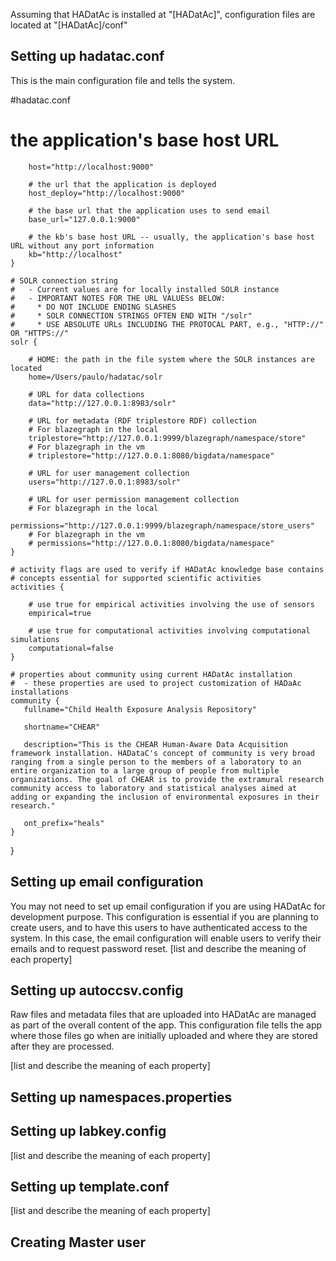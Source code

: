 Assuming that HADatAc is installed at "[HADatAc]", configuration files are located at "[HADatAc]/conf"

## Setting up hadatac.conf

This is the main configuration file and tells the system.

#hadatac.conf
	  
# the application's base host URL
		host="http://localhost:9000"
		
		# the url that the application is deployed
		host_deploy="http://localhost:9000"
		
		# the base url that the application uses to send email
		base_url="127.0.0.1:9000"
		
		# the kb's base host URL -- usually, the application's base host URL without any port information
		kb="http://localhost"
	}

    # SOLR connection string
    #   - Current values are for locally installed SOLR instance
    #   - IMPORTANT NOTES FOR THE URL VALUESs BELOW:
    #     * DO NOT INCLUDE ENDING SLASHES
    #     * SOLR CONNECTION STRINGS OFTEN END WITH "/solr"
    #     * USE ABSOLUTE URLs INCLUDING THE PROTOCAL PART, e.g., "HTTP://" OR "HTTPS://" 
    solr {
    
        # HOME: the path in the file system where the SOLR instances are located
        home=/Users/paulo/hadatac/solr

        # URL for data collections
        data="http://127.0.0.1:8983/solr"
        
        # URL for metadata (RDF triplestore RDF) collection
        # For blazegraph in the local
		triplestore="http://127.0.0.1:9999/blazegraph/namespace/store"
        # For blazegraph in the vm
        # triplestore="http://127.0.0.1:8080/bigdata/namespace"
	    
        # URL for user management collection
        users="http://127.0.0.1:8983/solr"

        # URL for user permission management collection
        # For blazegraph in the local
        permissions="http://127.0.0.1:9999/blazegraph/namespace/store_users"
        # For blazegraph in the vm
        # permissions="http://127.0.0.1:8080/bigdata/namespace"
    }

    # activity flags are used to verify if HADatAc knowledge base contains 
    # concepts essential for supported scientific activities 
    activities {

        # use true for empirical activities involving the use of sensors
        empirical=true
        
        # use true for computational activities involving computational simulations
        computational=false
    }

    # properties about community using current HADatAc installation
    #  - these properties are used to project customization of HADaAc installations
    community {
       fullname="Child Health Exposure Analysis Repository"
       
       shortname="CHEAR"
       
       description="This is the CHEAR Human-Aware Data Acquisition framework installation. HADataC's concept of community is very broad ranging from a single person to the members of a laboratory to an entire organization to a large group of people from multiple organizations. The goal of CHEAR is to provide the extramural research community access to laboratory and statistical analyses aimed at adding or expanding the inclusion of environmental exposures in their research."
	   
       ont_prefix="heals"
    }

}

## Setting up email configuration

You may not need to set up email configuration if you are using HADatAc for development purpose. This configuration is essential if you are planning to create users, and to have this users to have authenticated access to the system. In this case, the email configuration will enable users to verify their emails and to request password reset.
[list and describe the meaning of each property]

## Setting up autoccsv.config

Raw files and metadata files that are uploaded into HADatAc are managed as part of the overall content of the app. This configuration file tells the app where those files go when are initially uploaded and where they are stored after they are processed.

[list and describe the meaning of each property]

## Setting up namespaces.properties

## Setting up labkey.config

[list and describe the meaning of each property]

## Setting up template.conf

[list and describe the meaning of each property]

## Creating Master user

